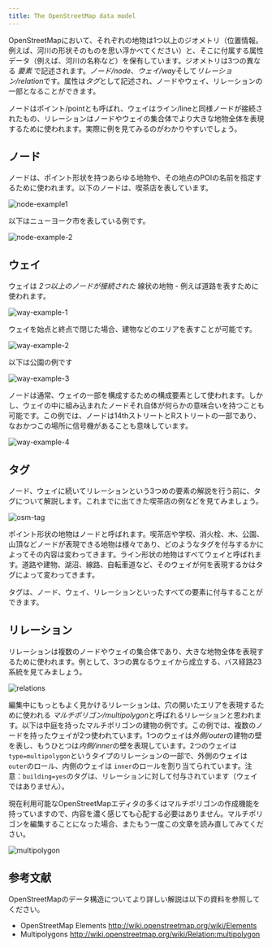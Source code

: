 ```yaml
---
title: The OpenStreetMap data model
---
```


OpenStreetMapにおいて、それぞれの地物は1つ以上のジオメトリ（位置情報。例えば、河川の形状そのものを思い浮かべてください）と、そこに付属する属性データ（例えば、河川の名称など）を保有しています。ジオメトリは3つの異なる *要素* で記述されます。*ノード/node*、*ウェイ/way*そして*リレーション/relation*です。属性は*タグ*として記述され、ノードやウェイ、リレーションの一部となることができます。

ノードはポイント/pointとも呼ばれ、ウェイはライン/lineと同様ノードが接続されたもの、リレーションはノードやウェイの集合体でより大きな地物全体を表現するために使われます。実際に例を見てみるのがわかりやすいでしょう。

## ノード

ノードは、ポイント形状を持つあらゆる地物や、その地点のPOIの名前を指定するために使われます。以下のノードは、喫茶店を表しています。

![node-example1]({{site.baseurl}}/images/node-example1.png)

以下はニューヨーク市を表している例です。
    
![node-example-2]({{site.baseurl}}/images/node-example-2.png)

## ウェイ

ウェイは *2つ以上のノードが接続された* 線状の地物 - 例えば道路を表すために使われます。

![way-example-1]({{site.baseurl}}/images/way-example-1.png)

ウェイを始点と終点で閉じた場合、建物などのエリアを表すことが可能です。
 
![way-example-2]({{site.baseurl}}/images/way-example-2.png)

以下は公園の例です
 
![way-example-3]({{site.baseurl}}/images/way-example-3.png)

ノードは通常、ウェイの一部を構成するための構成要素として使われます。しかし、ウェイの中に組み込まれたノードそれ自体が何らかの意味合いを持つことも可能です。この例では、ノードは14thストリートとRストリートの一部であり、なおかつこの場所に信号機があることも意味しています。

![way-example-4]({{site.baseurl}}/images/way-example-4.gif)

## タグ

ノード、ウェイに続いてリレーションという3つめの要素の解説を行う前に、タグについて解説します。これまでに出てきた喫茶店の例などを見てみましょう。

![osm-tag]({{site.baseurl}}/images/osm-tag.png)

ポイント形状の地物はノードと呼ばれます。喫茶店や学校、消火栓、木、公園、山頂などノードが表現できる地物は様々であり、どのようなタグを付与するかによってその内容は変わってきます。ライン形状の地物はすべてウェイと呼ばれます。道路や建物、湖沼、線路、自転車道など、そのウェイが何を表現するかはタグによって変わってきます。

タグは、ノード、ウェイ、リレーションといったすべての要素に付与することができます。

## リレーション

リレーションは複数のノードやウェイの集合体であり、大きな地物全体を表現するために使われます。例として、3つの異なるウェイから成立する、バス経路23系統を見てみましょう。

![relations]({{site.baseurl}}/images/relations.gif)

編集中にもっともよく見かけるリレーションは、穴の開いたエリアを表現するために使われる *マルチポリゴン/multipolygon*と呼ばれるリレーションと思われます。以下は中庭を持ったマルチポリゴンの建物の例です。この例では、複数のノードを持ったウェイが2つ使われています。1つのウェイは*外側/outer*の建物の壁を表し、もうひとつは*内側/inner*の壁を表現しています。2つのウェイは`type=multipolygon`というタイプのリレーションの一部で、外側のウェイは `outer`のロール、内側のウェイは `inner`のロールを割り当てられています。注意：`building=yes`のタグは、リレーションに対して付与されています（ウェイではありません）。

現在利用可能なOpenStreetMapエディタの多くはマルチポリゴンの作成機能を持っていますので、内容を濃く感じても心配する必要はありません。マルチポリゴンを編集することになった場合、またもう一度この文章を読み直してみてください。

![multipolygon]({{site.baseurl}}/images/multipolygon.gif)

## 参考文献

OpenStreetMapのデータ構造についてより詳しい解説は以下の資料を参照してください。

- OpenStreetMap Elements http://wiki.openstreetmap.org/wiki/Elements
- Multipolygons http://wiki.openstreetmap.org/wiki/Relation:multipolygon